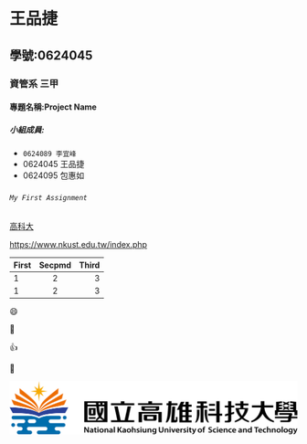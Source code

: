 # 王品捷

## 學號:0624045

### 資管系 三甲

#### 專題名稱:Project Name

##### 小組成員:
* `0624089 李宜峰`
* 0624045 王品捷
* 0624095 包惠如

###### ```My First Assignment```

[高科大](https://www.nkust.edu.tw/index.php)

<https://www.nkust.edu.tw/index.php>

| First | Secpmd | Third|
|:------|:------:|-----:|
|1 | 2 | 3  |
|1 | 2 | 3  |

:smile:

:sunflower:

:+1:

:moyai:

![nkust](nkust.png "高科大LOGO")
